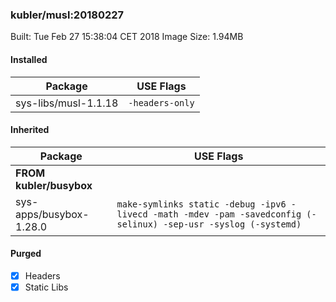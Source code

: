 ### kubler/musl:20180227

Built: Tue Feb 27 15:38:04 CET 2018
Image Size: 1.94MB

#### Installed
Package | USE Flags
--------|----------
sys-libs/musl-1.1.18 | `-headers-only`
#### Inherited
Package | USE Flags
--------|----------
**FROM kubler/busybox** |
sys-apps/busybox-1.28.0 | `make-symlinks static -debug -ipv6 -livecd -math -mdev -pam -savedconfig (-selinux) -sep-usr -syslog (-systemd)`

#### Purged
- [x] Headers
- [x] Static Libs
